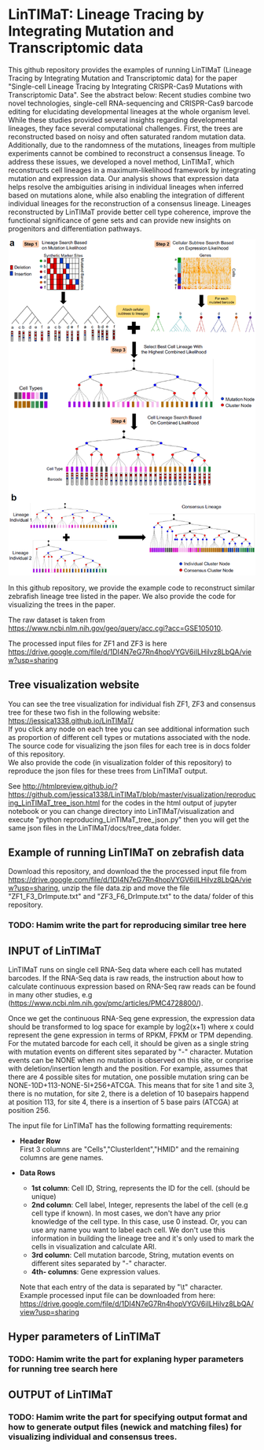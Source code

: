 # LinTIMaT: Lineage Tracing by Integrating Mutation and Transcriptomic data

This github repository provides the examples of running LinTIMaT (Lineage Tracing by Integrating Mutation and Transcriptomic data) for the paper "Single-cell Lineage Tracing by Integrating CRISPR-Cas9 Mutations with Transcriptomic Data". See the abstract below:
Recent studies combine two novel technologies, single-cell RNA-sequencing and CRISPR-Cas9 barcode editing for elucidating developmental lineages at the whole organism level. While these studies provided several insights regarding developmental lineages, they face several computational challenges. First, the trees are reconstructed based on noisy and often saturated random mutation data. Additionally, due to the randomness of the mutations, lineages from multiple experiments cannot be combined to reconstruct a consensus lineage. To address these issues, we developed a novel method, LinTIMaT, which reconstructs cell lineages in a maximum-likelihood framework by integrating mutation and expression data. Our analysis shows that expression data helps resolve the ambiguities arising in individual lineages when inferred based on mutations alone, while also enabling the integration of different individual lineages for the reconstruction of a consensus lineage. Lineages reconstructed by LinTIMaT provide better cell type coherence, improve the functional significance of gene sets and can provide new insights on progenitors and differentiation pathways.

![method_overview](images/method_overview.PNG)

In this github repository, we provide the example code to reconstruct similar zebrafish lineage tree listed in the paper.   We also provide the code for visualizing the trees in the paper.  

The raw dataset is taken from https://www.ncbi.nlm.nih.gov/geo/query/acc.cgi?acc=GSE105010.  

The processed input files for ZF1 and ZF3 is here https://drive.google.com/file/d/1DI4N7eG7Rn4hopVYGV6iILHilvz8LbQA/view?usp=sharing  

## Tree visualization website
You can see the tree visualization for individual fish ZF1, ZF3 and consensus tree for these two fish in the following website: https://jessica1338.github.io/LinTIMaT/  
If you click any node on each tree you can see additional information such as proportion of different cell types or mutations associated with the node.  
The source code for visualizing the json files for each tree is in docs folder of this repository.  
We also provide the code (in visualization folder of this repository) to reproduce the json files for these trees from LinTIMaT output. 

See http://htmlpreview.github.io/?https://github.com/jessica1338/LinTIMaT/blob/master/visualization/reproducing_LinTIMaT_tree_json.html for the codes in the html output of jupyter notebook
or you can change directory into LinTIMaT/visualization and execute "python reproducing_LinTIMaT_tree_json.py" then you will get the same json files in the LinTIMaT/docs/tree_data folder.

## Example of running LinTIMaT on zebrafish data
Download this repository, and download the the processed input file from https://drive.google.com/file/d/1DI4N7eG7Rn4hopVYGV6iILHilvz8LbQA/view?usp=sharing, unzip the file data.zip and move the file "ZF1_F3_DrImpute.txt" and "ZF3_F6_DrImpute.txt" to the data/ folder of this repository.

### TODO: Hamim write the part for reproducing similar tree here


## INPUT of LinTIMaT
LinTIMaT runs on single cell RNA-Seq data where each cell has mutated barcodes. If the RNA-Seq data is raw reads, the instruction about how to calculate continuous expression based on RNA-Seq raw reads can be found in many other studies, e.g (https://www.ncbi.nlm.nih.gov/pmc/articles/PMC4728800/). 

Once we get the continuous RNA-Seq gene expression, the expression data should be transformed to log space for example by log2(x+1) where x could represent the gene expression in terms of RPKM, FPKM or TPM depending.   
For the mutated barcode for each cell, it should be given as a single string with mutation events on different sites separated by "-" character. Mutation events can be NONE when no mutation is observed on this site, or conprise with deletion/insertion length and the position. For example, assumes that there are 4 possible sites for mutation, one possible mutation sring can be NONE-10D+113-NONE-5I+256+ATCGA. This means that for site 1 and site 3, there is no mutation, for site 2, there is a deletion of 10 basepairs happend at position 113, for site 4, there is a insertion of 5 base pairs (ATCGA) at position 256.

The input file for LinTIMaT has the following formatting requirements:  
* __Header Row__   
	First 3 columns are "Cells","ClusterIdent","HMID" and the remaining columns are gene names.  
* __Data Rows__   
	* __1st column__: Cell ID, String, represents the ID for the cell. (should be unique)  
	* __2nd column__: Cell label, Integer, represents  the label of the cell (e.g cell type if known). In most cases, we don't have any prior knowledge of the cell type. In this case, use 0 instead. Or, you can use any name you want to label each cell. We don't use this information in building the lineage tree and it's only used to mark the cells in visualization and calculate ARI.  
	* __3rd column__: Cell mutation barcode, String, mutation events on different sites separated by "-" character.  
	* __4th- columns__: Gene expression values.    
    
    Note that each entry of the data is separated by "\t" character.  
	Example processed input file can be downloaded from here:  
    https://drive.google.com/file/d/1DI4N7eG7Rn4hopVYGV6iILHilvz8LbQA/view?usp=sharing

## Hyper parameters of LinTIMaT
### TODO: Hamim write the part for explaning hyper parameters for running tree search here

## OUTPUT of LinTIMaT
### TODO: Hamim write the part for specifying output format and how to generate output files (newick and matching files) for visualizing individual and consensus trees.

